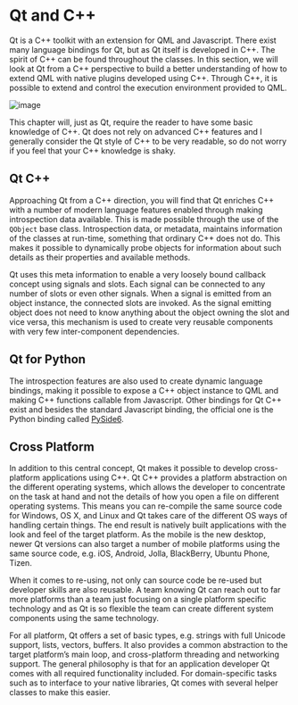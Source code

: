 # Qt and C++

Qt is a C++ toolkit with an extension for QML and Javascript. There exist many language bindings for Qt, but as Qt itself is developed in C++. The spirit of C++ can be found throughout the classes. In this section, we will look at Qt from a C++ perspective to build a better understanding of how to extend QML with native plugins developed using C++. Through C++, it is possible to extend and control the execution environment provided to QML.

![image](../../ch17-qtcpp/images/yourapplication.png)

This chapter will, just as Qt, require the reader to have some basic knowledge of C++. Qt does not rely on advanced C++ features and I generally consider the Qt style of C++ to be very readable, so do not worry if you feel that your C++ knowledge is shaky.

## Qt C++

Approaching Qt from a C++ direction, you will find that Qt enriches C++ with a number of modern language features enabled through making introspection data available. This is made possible through the use of the `QObject` base class. Introspection data, or metadata, maintains information of the classes at run-time, something that ordinary C++ does not do. This makes it possible to dynamically probe objects for information about such details as their properties and available methods.

Qt uses this meta information to enable a very loosely bound callback concept using signals and slots. Each signal can be connected to any number of slots or even other signals. When a signal is emitted from an object instance, the connected slots are invoked. As the signal emitting object does not need to know anything about the object owning the slot and vice versa, this mechanism is used to create very reusable components with very few inter-component dependencies.

## Qt for Python

The introspection features are also used to create dynamic language bindings, making it possible to expose a C++ object instance to QML and making C++ functions callable from Javascript. Other bindings for Qt C++ exist and besides the standard Javascript binding, the official one is the Python binding called [PySide6](https://www.qt.io/qt-for-python).

## Cross Platform

In addition to this central concept, Qt makes it possible to develop cross-platform applications using C++. Qt C++ provides a platform abstraction on the different operating systems, which allows the developer to concentrate on the task at hand and not the details of how you open a file on different operating systems. This means you can re-compile the same source code for Windows, OS X, and Linux and Qt takes care of the different OS ways of handling certain things. The end result is natively built applications with the look and feel of the target platform. As the mobile is the new desktop, newer Qt versions can also target a number of mobile platforms using the same source code, e.g. iOS, Android, Jolla, BlackBerry, Ubuntu Phone, Tizen.

When it comes to re-using, not only can source code be re-used but developer skills are also reusable. A team knowing Qt can reach out to far more platforms than a team just focusing on a single platform specific technology and as Qt is so flexible the team can create different system components using the same technology.

For all platform, Qt offers a set of basic types, e.g. strings with full Unicode support, lists, vectors, buffers. It also provides a common abstraction to the target platform’s main loop, and cross-platform threading and networking support. The general philosophy is that for an application developer Qt comes with all required functionality included. For domain-specific tasks such as to interface to your native libraries, Qt comes with several helper classes to make this easier.

